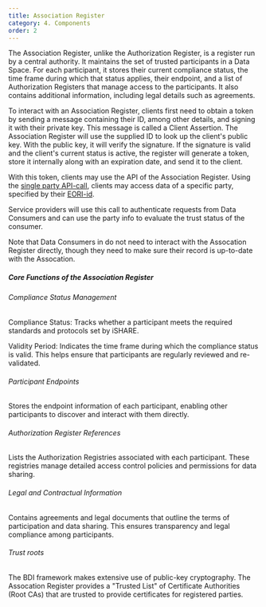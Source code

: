 ```yaml
---
title: Association Register
category: 4. Components
order: 2
---
```


The Association Register, unlike the Authorization Register, is a register run by a central authority. It maintains the set of trusted participants in a Data Space. For each participant, it stores their current compliance status, the time frame during which that status applies, their endpoint, and a list of Authorization Registers that manage access to the participants. It also contains additional information, including legal details such as agreements.

To interact with an Association Register, clients first need to obtain a token by sending a message containing their ID, among other details, and signing it with their private key. This message is called a Client Assertion. The Association Register will use the supplied ID to look up the client's public key. With the public key, it will verify the signature. If the signature is valid and the client's current status is active, the register will generate a token, store it internally along with an expiration date, and send it to the client.

With this token, clients may use the API of the Association Register. Using the [single party API-call](https://dev.ishare.eu/ishare-satellite-role/single-party), clients may access data of a specific party, specified by their [EORI-id](glossary.md#EORI).

Service providers will use this call to authenticate requests from Data Consumers and can use the party info to evaluate the trust status of the consumer.

Note that Data Consumers in do not need to interact with the Assocation Register directly, though they need to make sure their record is up-to-date with the Assocation.

##### Core Functions of the Association Register

###### Compliance Status Management

Compliance Status: Tracks whether a participant meets the required standards and protocols set by iSHARE.

Validity Period: Indicates the time frame during which the compliance status is valid. This helps ensure that participants are regularly reviewed and re-validated.

###### Participant Endpoints

Stores the endpoint information of each participant, enabling other participants to discover and interact with them directly.

###### Authorization Register References

Lists the Authorization Registries associated with each participant. These registries manage detailed access control policies and permissions for data sharing.

###### Legal and Contractual Information

Contains agreements and legal documents that outline the terms of participation and data sharing. This ensures transparency and legal compliance among participants.

###### Trust roots

The BDI framework makes extensive use of public-key cryptography. The Assocation Register provides a "Trusted List" of Certificate Authorities (Root CAs) that are trusted to provide certificates for registered parties.
